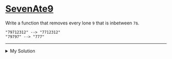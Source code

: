 # [SevenAte9](https://www.codewars.com/kata/559f44187fa851efad000087)

Write a function that removes every lone `9` that is inbetween `7`s.

    "79712312" --> "7712312"
    "79797" --> "777"

---

<details><summary>My Solution</summary>

```js
function sevenAte9(str) {
  return str.replace(/79(?=7)/g, "7");
}
```

</details>
